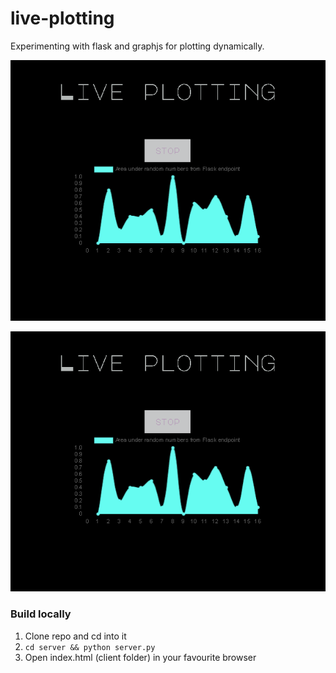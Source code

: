 # live-plotting
Experimenting with flask and graphjs for plotting dynamically. 


<p align="center">
  <img src="https://github.com/StianIsmar/live-plotting/blob/master/images/live-plotting.PNG" alt="screenshot" />
</p>


![Live plotting screenshot](https://github.com/StianIsmar/live-plotting/blob/master/images/live-plotting.PNG)


### Build locally
1. Clone repo and cd into it
2. ```cd server && python server.py```
2. Open index.html (client folder) in your favourite browser



